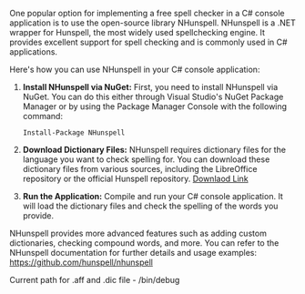 One popular option for implementing a free spell checker in a C# console application is to use the open-source library NHunspell. NHunspell is a .NET wrapper for Hunspell, the most widely used spellchecking engine. It provides excellent support for spell checking and is commonly used in C# applications.

Here's how you can use NHunspell in your C# console application:

1. **Install NHunspell via NuGet:**
   First, you need to install NHunspell via NuGet. You can do this either through Visual Studio's NuGet Package Manager or by using the Package Manager Console with the following command:
   ```
   Install-Package NHunspell
   ```

2. **Download Dictionary Files:**
   NHunspell requires dictionary files for the language you want to check spelling for. You can download these dictionary files from various sources, including the LibreOffice repository or the official Hunspell repository.
       [Downlaod Link](https://github.com/ropensci/hunspell/tree/master/inst/dict)

3. **Run the Application:**
   Compile and run your C# console application. It will load the dictionary files and check the spelling of the words you provide.

NHunspell provides more advanced features such as adding custom dictionaries, checking compound words, and more. You can refer to the NHunspell documentation for further details and usage examples: https://github.com/hunspell/nhunspell

Current path for .aff and .dic file  - /bin/debug
